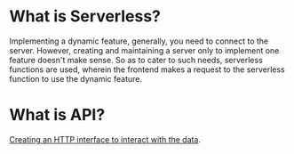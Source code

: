 # What is Serverless?

Implementing a dynamic feature, generally, you need to connect to the server.
However, creating and maintaining a server only to implement one feature doesn't
make sense. So as to cater to such needs, serverless functions are used, wherein
the frontend makes a request to the serverless function to use the dynamic feature.

# What is API?

[Creating an HTTP interface to interact with the data](https://www.freecodecamp.org/news/what-is-an-api-in-english-please-b880a3214a82/).
